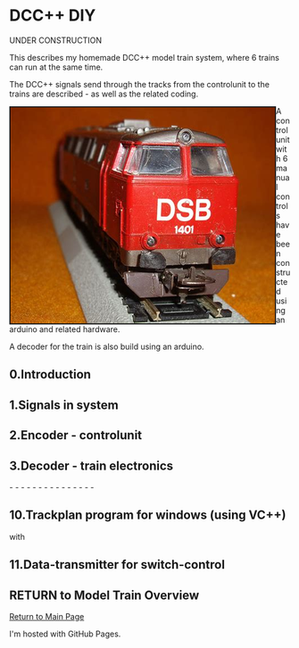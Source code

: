 <!DOCTYPE html>
<html>
<body>
<h1>DCC++ DIY</h1>
UNDER CONSTRUCTION
<p> </p>
This describes my homemade DCC++ model train system, where 6 trains can run at the same time.<p>
The DCC++ signals send through the tracks from the controlunit to the trains are described - as well as the related coding.<p>
<img src="./TESTtrainpicture.jpg" alt="" border="2" align="left" width="474" height="387" />
<p></p>
A control unit with 6 manual controls have been constructed using an arduino and related hardware.<p>
A decoder for the train is also build using an arduino.


<h2>0.Introduction  </h2>
<p> </p>
<h2>1.Signals in system</h2>
<p> </p>
<h2>2.Encoder - controlunit </h2>
<p> </p>
<h2>3.Decoder - train electronics </h2>
<p> </p>
<p> - - - - - - - - - - - - - - - 
<h2>10.Trackplan program for windows (using VC++) </h2>
<p>  with
<h2> 11.Data-transmitter for switch-control</h2>
<p>  
<h2>RETURN to Model Train Overview</h2>
<a href="../README.md">Return to Main Page</a>
<p>I'm hosted with GitHub Pages.</p>
</body>
</html>